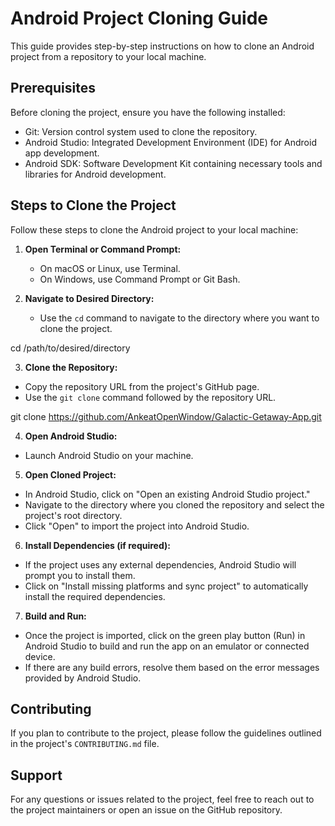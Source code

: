 # Android Project Cloning Guide

This guide provides step-by-step instructions on how to clone an Android project from a repository to your local machine.

## Prerequisites

Before cloning the project, ensure you have the following installed:

- Git: Version control system used to clone the repository.
- Android Studio: Integrated Development Environment (IDE) for Android app development.
- Android SDK: Software Development Kit containing necessary tools and libraries for Android development.

## Steps to Clone the Project

Follow these steps to clone the Android project to your local machine:

1. **Open Terminal or Command Prompt:**
   - On macOS or Linux, use Terminal.
   - On Windows, use Command Prompt or Git Bash.

2. **Navigate to Desired Directory:**
   - Use the `cd` command to navigate to the directory where you want to clone the project.

cd /path/to/desired/directory

3. **Clone the Repository:**
- Copy the repository URL from the project's GitHub page.
- Use the `git clone` command followed by the repository URL.

git clone https://github.com/AnkeatOpenWindow/Galactic-Getaway-App.git


4. **Open Android Studio:**
- Launch Android Studio on your machine.

5. **Open Cloned Project:**
- In Android Studio, click on "Open an existing Android Studio project."
- Navigate to the directory where you cloned the repository and select the project's root directory.
- Click "Open" to import the project into Android Studio.

6. **Install Dependencies (if required):**
- If the project uses any external dependencies, Android Studio will prompt you to install them.
- Click on "Install missing platforms and sync project" to automatically install the required dependencies.

7. **Build and Run:**
- Once the project is imported, click on the green play button (Run) in Android Studio to build and run the app on an emulator or connected device.
- If there are any build errors, resolve them based on the error messages provided by Android Studio.

## Contributing

If you plan to contribute to the project, please follow the guidelines outlined in the project's `CONTRIBUTING.md` file.

## Support

For any questions or issues related to the project, feel free to reach out to the project maintainers or open an issue on the GitHub repository.

